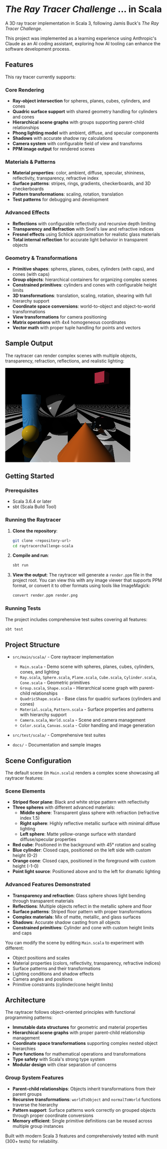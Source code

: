 # *The Ray Tracer Challenge* ... in Scala

A 3D ray tracer implementation in Scala 3, following Jamis Buck's *The Ray Tracer Challenge*.

This project was implemented as a learning experience using Anthropic's Claude as an AI coding assistant, exploring how AI tooling can enhance the software development process.

## Features

This ray tracer currently supports:

### Core Rendering
- **Ray-object intersection** for spheres, planes, cubes, cylinders, and cones
- **Quadric surface support** with shared geometry handling for cylinders and cones
- **Hierarchical scene graphs** with groups supporting parent-child relationships
- **Phong lighting model** with ambient, diffuse, and specular components
- **Shadows** with accurate shadow ray calculations
- **Camera system** with configurable field of view and transforms
- **PPM image output** for rendered scenes

### Materials & Patterns
- **Material properties**: color, ambient, diffuse, specular, shininess, reflectivity, transparency, refractive index
- **Surface patterns**: stripes, rings, gradients, checkerboards, and 3D checkerboards
- **Pattern transformations**: scaling, rotation, translation
- **Test patterns** for debugging and development

### Advanced Effects
- **Reflections** with configurable reflectivity and recursive depth limiting
- **Transparency and Refraction** with Snell's law and refractive indices
- **Fresnel effects** using Schlick approximation for realistic glass materials
- **Total internal reflection** for accurate light behavior in transparent objects

### Geometry & Transformations
- **Primitive shapes**: spheres, planes, cubes, cylinders (with caps), and cones (with caps)
- **Group objects**: hierarchical containers for organizing complex scenes
- **Constrained primitives**: cylinders and cones with configurable height limits
- **3D transformations**: translation, scaling, rotation, shearing with full hierarchy support
- **Coordinate space conversions**: world-to-object and object-to-world transformations
- **View transformations** for camera positioning
- **Matrix operations** with 4x4 homogeneous coordinates
- **Vector math** with proper tuple handling for points and vectors

## Sample Output

The raytracer can render complex scenes with multiple objects, transparency, refraction, reflections, and realistic lighting:

![Sample raytraced scene with cylinders, cones, cubes, spheres, transparency and reflections](docs/cylinder.png)

## Getting Started

### Prerequisites
- Scala 3.6.4 or later
- sbt (Scala Build Tool)

### Running the Raytracer

1. **Clone the repository**:
   ```bash
   git clone <repository-url>
   cd raytracerchallenge-scala
   ```

2. **Compile and run**:
   ```bash
   sbt run
   ```

3. **View the output**:
   The raytracer will generate a `render.ppm` file in the project root. You can view this with any image viewer that supports PPM format, or convert it to other formats using tools like ImageMagick:
   ```bash
   convert render.ppm render.png
   ```

### Running Tests

The project includes comprehensive test suites covering all features:

```bash
sbt test
```

## Project Structure

- `src/main/scala/` - Core raytracer implementation
  - `Main.scala` - Demo scene with spheres, planes, cubes, cylinders, cones, and lighting
  - `Ray.scala`, `Sphere.scala`, `Plane.scala`, `Cube.scala`, `Cylinder.scala`, `Cone.scala` - Geometric primitives
  - `Group.scala`, `Shape.scala` - Hierarchical scene graph with parent-child relationships
  - `QuadricShape.scala` - Base class for quadric surfaces (cylinders and cones)
  - `Material.scala`, `Pattern.scala` - Surface properties and patterns with hierarchy support
  - `Camera.scala`, `World.scala` - Scene and camera management
  - `Color.scala`, `Canvas.scala` - Color handling and image generation
  
- `src/test/scala/` - Comprehensive test suites
- `docs/` - Documentation and sample images

## Scene Configuration

The default scene (in `Main.scala`) renders a complex scene showcasing all raytracer features:

### Scene Elements
- **Striped floor plane**: Black and white stripe pattern with reflectivity
- **Three spheres** with different advanced materials:
  - **Middle sphere**: Transparent glass sphere with refraction (refractive index 1.5)
  - **Right sphere**: Highly reflective metallic surface with minimal diffuse lighting
  - **Left sphere**: Matte yellow-orange surface with standard diffuse/specular properties
- **Red cube**: Positioned in the background with 45° rotation and scaling
- **Blue cylinder**: Closed caps, positioned on the left side with custom height (0-2)
- **Orange cone**: Closed caps, positioned in the foreground with custom height (-1-0)
- **Point light source**: Positioned above and to the left for dramatic lighting

### Advanced Features Demonstrated
- **Transparency and refraction**: Glass sphere shows light bending through transparent materials
- **Reflections**: Multiple objects reflect in the metallic sphere and floor
- **Surface patterns**: Striped floor pattern with proper transformations
- **Complex materials**: Mix of matte, metallic, and glass surfaces
- **Shadows**: Accurate shadow casting from all objects
- **Constrained primitives**: Cylinder and cone with custom height limits and caps

You can modify the scene by editing `Main.scala` to experiment with different:
- Object positions and scales
- Material properties (colors, reflectivity, transparency, refractive indices)
- Surface patterns and their transformations
- Lighting conditions and shadow effects
- Camera angles and positions
- Primitive constraints (cylinder/cone height limits)

## Architecture

The raytracer follows object-oriented principles with functional programming patterns:
- **Immutable data structures** for geometric and material properties
- **Hierarchical scene graphs** with proper parent-child relationship management
- **Coordinate space transformations** supporting complex nested object hierarchies
- **Pure functions** for mathematical operations and transformations
- **Type safety** with Scala's strong type system
- **Modular design** with clear separation of concerns

### Group System Features
- **Parent-child relationships**: Objects inherit transformations from their parent groups
- **Recursive transformations**: `worldToObject` and `normalToWorld` functions traverse the hierarchy
- **Pattern support**: Surface patterns work correctly on grouped objects through proper coordinate conversions
- **Memory efficient**: Single primitive definitions can be reused across multiple group instances

Built with modern Scala 3 features and comprehensively tested with munit (300+ tests) for reliability.
